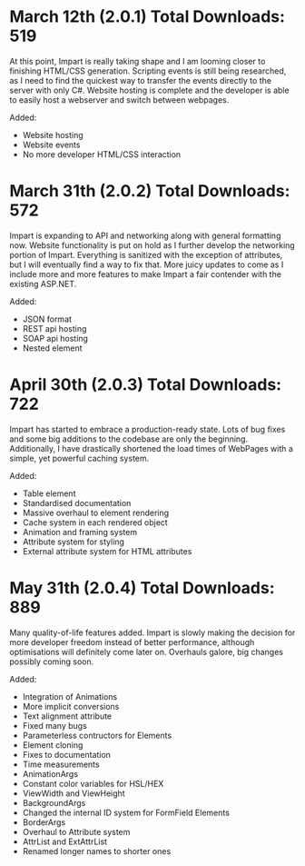 # March 12th (2.0.1) Total Downloads: 519
At this point, Impart is really taking shape and I am looming closer to finishing HTML/CSS generation. Scripting events is still being researched, as I need to find the quickest way to transfer the events directly to the server with only C#. Website hosting is complete and the developer is able to easily host a webserver and switch between webpages.

Added:
<ul>
  	<li>Website hosting</li>
  	<li>Website events</li>
  	<li>No more developer HTML/CSS interaction</li>
</ul>

# March 31th (2.0.2) Total Downloads: 572
Impart is expanding to API and networking along with general formatting now. Website functionality is put on hold as I further develop the networking portion of Impart. Everything is sanitized with the exception of attributes, but I will eventually find a way to fix that. More juicy updates to come as I include more and more features to make Impart a fair contender with the existing ASP.NET.

Added:
<ul>
	<li>JSON format</li>
	<li>REST api hosting</li>
	<li>SOAP api hosting</li>
	<li>Nested element</li>
</ul>

# April 30th (2.0.3) Total Downloads: 722
Impart has started to embrace a production-ready state. Lots of bug fixes and some big additions to the codebase are only the beginning. Additionally, I have drastically shortened the load times of WebPages with a simple, yet powerful caching system.

Added:
<ul>
	<li>Table element</li>
	<li>Standardised documentation</li>
	<li>Massive overhaul to element rendering</li>
	<li>Cache system in each rendered object</li>
	<li>Animation and framing system</li>
	<li>Attribute system for styling</li>
	<li>External attribute system for HTML attributes</li>
</ul>

# May 31th (2.0.4) Total Downloads: 889
Many quality-of-life features added. Impart is slowly making the decision for more developer freedom instead of better performance, although optimisations will definitely come later on. Overhauls galore, big changes possibly coming soon.

Added:
<ul>
	<li>Integration of Animations</li>
	<li>More implicit conversions</li>
	<li>Text alignment attribute</li>
	<li>Fixed many bugs</li>
	<li>Parameterless contructors for Elements</li>
	<li>Element cloning</li>
	<li>Fixes to documentation</li>
	<li>Time measurements</li>
	<li>AnimationArgs</li>
	<li>Constant color variables for HSL/HEX</li>
	<li>ViewWidth and ViewHeight</li>
	<li>BackgroundArgs</li>
	<li>Changed the internal ID system for FormField Elements</li>
	<li>BorderArgs</li>
	<li>Overhaul to Attribute system</li>
	<li>AttrList and ExtAttrList</li>
	<li>Renamed longer names to shorter ones</li>
</ul>
